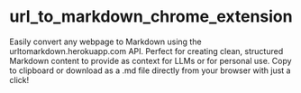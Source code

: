 # url_to_markdown_chrome_extension
Easily convert any webpage to Markdown using the urltomarkdown.herokuapp.com API. Perfect for creating clean, structured Markdown content to provide as context for LLMs or for personal use. Copy to clipboard or download as a .md file directly from your browser with just a click!
